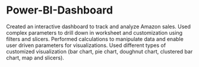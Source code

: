 # Power-BI-Dashboard
Created an interactive dashboard to track and analyze Amazon sales. Used complex parameters to drill down in worksheet and customization using filters and slicers. Performed calculations to manipulate data and enable user driven parameters for visualizations. Used different types of customized visualization (bar chart, pie chart, doughnut chart, clustered bar chart, map and slicers).
